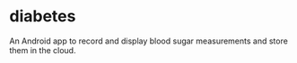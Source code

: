 # diabetes
An Android app to record and display blood sugar measurements and store them in the cloud.
